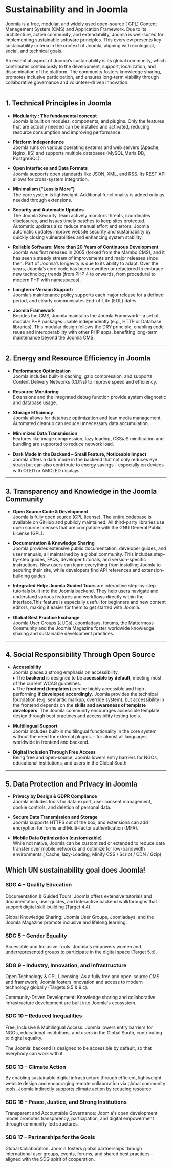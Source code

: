 # **Sustainability  and in Joomla**

Joomla is a free, modular, and widely used open-source ( GPL) Content Management System (CMS) and Application Framework. Due to its architecture, active community, and extendability, Joomla is well-suited for implementing sustainable software principles. This overview presents key sustainability criteria in the context of Joomla, aligning with ecological, social, and technical goals.

An essential aspect of Joomla’s sustainability is its global community, which contributes continuously to the development, support, localization, and dissemination of the platform. The community fosters knowledge sharing, promotes inclusive participation, and ensures long-term viability through collaborative governance and volunteer-driven innovation.

---

## **1\. Technical Principles in Joomla**

* **Modularity : The fundamental concept**  
  Joomla is built on modules, components, and plugins. Only the features that are actually needed can be installed and activated, reducing resource consumption and improving performance.  
   	  
* **Platform Independence**  
  Joomla runs on various operating systems and web servers (Apache, Nginx, IIS) and supports multiple databases (MySQL,Maria DB,  PostgreSQL).  
   	  
* **Open Interfaces and Data Formats**  
  Joomla supports open standards like JSON, XML, and RSS. Its REST API allows for cross-system integration.  
   	 	  
* **Minimalism ("Less is More")**  
  The core system is lightweight. Additional functionality is added only as needed through extensions.

* **Security and Automatic Updates**  
  The Joomla Security Team actively monitors threats, coordinates disclosures, and issues timely patches to keep sites protected. Automatic updates also reduce manual effort and errors. Joomla  automatic updates improve website security and sustainability by quickly closing vulnerabilities and enhancing system stability.

* **Reliable Software: More than 20 Years of Continuous Development**  
  Joomla was first released in 2005 (forked from the Mambo CMS), and it has seen a steady stream of improvements and major releases since then.  Part of Joomla’s longevity is due to its ability to adapt. Over the years, Joomla’s core code has been rewritten or refactored to embrace new technology trends (from PHP 4 to onwards, from procedural to modern PHP with namespaces). 

* **Longterm-Version Support:**  
  Joomla’s maintenance policy supports each major release for a defined period, and clearly communicates End-of-Life (EOL) dates

* **Joomla  Framework**  
  Besides the CMS, Joomla maintains the Joomla Framework—a set of modular PHP packages usable independently (e.g., HTTP or Database libraries). This modular design follows the DRY principle, enabling code reuse and interoperability with other PHP apps, benefiting long-term maintenance beyond the Joomla CMS.

---

## **2\. Energy and Resource Efficiency in Joomla**

* **Performance Optimization**  
  Joomla includes built-in caching, gzip compression, and supports Content Delivery Networks (CDNs)  to improve speed and efficiency.  
   	  
* **Resource Monitoring**  
  Extensions and the integrated debug function provide system diagnostic and database usage.  
   	  
* **Storage Efficiency**  
  Joomla allows for database optimization and lean media management. Automated cleanup can reduce unnecessary data accumulation.  
   	  
* **Minimized Data Transmission**  
  Features like image compression, lazy loading, CSS/JS minification and bundling are supported to reduce network load.
* **Dark Mode in the Backend – Small Feature, Noticeable Impact**   
    Joomla offers a dark mode in the backend that not only reduces eye strain but can also contribute to energy savings – especially on devices with OLED or AMOLED displays.

  

---

## **3\. Transparency and Knowledge in the Joomla Community**

* **Open Source Code & Development**  
  Joomla is fully open source (GPL license). The entire codebase is available on GitHub and publicly maintained. All third-party libraries use open source licenses that are compatible with the GNU General Public License (GPL). 	

* **Documentation & Knowledge Sharing**  
  Joomla provides extensive public documentation, developer guides, and user 	manuals, all maintained by a global community. This includes step-by-step guides, FAQs, developer tutorials, and version-specific instructions. New users can learn everything from installing Joomla to securing their site, while developers find API references and extension-building guides. 

* **Integrated Help: Joomla Guided Tours** are interactive step-by-step tutorials built into the Joomla backend. They help users navigate and understand various features and workflows directly within the interface.This feature is especially useful for beginners and new content editors, making it easier for them to get started with Joomla. 	

* **Global Best Practice Exchange**  
  Joomla User Groups (JUGs), Joomladays, forums, the Mattermost-Community and the Joomla Magazine foster worldwide knowledge sharing and sustainable development practices.

---

## **4\. Social Responsibility Through Open Source**

* **Accessibility**  
  Joomla places a strong emphasis on accessibility.  
  ▸ The **backend** is designed to be **accessible by default**, 	meeting most of the current WCAG  guidelines.  
  ▸ The **frontend (templates)** *can* be highly accessible and 	high-performing **if developed accordingly**. Joomla provides the technical foundation (e.g. semantic markup, override system), but accessibility in the frontend depends on the **skills 	and awareness of template developers**. The Joomla community 	encourages accessible template design through best practices and accessibility testing tools.  
   	  
* **Multilingual Support**  
  Joomla includes built-in multilingual functionality in the core system without the need for external plugins. \- for almost all languages worldwide in frontend and backend.  
   	  
* **Digital Inclusion Through Free Access**  
  Being free and open-source, Joomla lowers entry barriers for NGOs, 	educational institutions, and users in the Global South.  
   	  
  

---

## **5\. Data Protection and Privacy in Joomla**

* **Privacy by Design & GDPR Compliance**  
  Joomla includes tools for data export, user consent management, cookie 	controls, and deletion of personal data.  
   	  
* **Secure Data Transmission and Storage**  
  Joomla supports HTTPS out of the box, and extensions can add encryption for 	forms and Multi-factor authentication (MFA).  
   	  
* **Mobile Data Optimization (customizable)**  
  While not native, Joomla can be customized or extended to reduce data 	transfer over mobile networks and optimize for low-bandwidth environments.( Cache, lazy-Loading, Minify CSS / Script / CDN / Gzip)


## **Which UN sustainability goal does Joomla\!**

### **SDG 4 – Quality Education**

Documentation & Guided Tours: Joomla offers extensive tutorials and documentation, user guides, and interactive backend walkthroughs that support digital skill-building (Target 4.4).

Global Knowledge Sharing: Joomla User Groups, Joomladays, and the Joomla Magazine promote inclusive and lifelong learning.

###  **SDG 5 – Gender Equality**

Accessible and Inclusive Tools: Joomla's  empowers women and underrepresented groups to participate in the digital space (Target 5.b).

###  **SDG 9 – Industry, Innovation, and Infrastructure**

Open Technology & GPL Licensing: As a fully free and open-source CMS and framework, Joomla fosters innovation and access to modern technology globally (Targets 9.5 & 9.c).

Community-Driven Development: Knowledge sharing and collaborative infrastructure development are built into Joomla's ecosystem.

###  **SDG 10 – Reduced Inequalities**

Free, Inclusive & Multilingual Access: Joomla lowers entry barriers for NGOs, educational institutions, and users in the Global South, contributing to digital equality.

The Joomla\!  backend is designed to be accessible by default, so that everybody can work with it.

### **SDG 13 – Climate Action**

By enabling sustainable digital infrastructure through efficient, lightweight website design and encouraging remote collaboration via global community tools, Joomla indirectly supports climate action by reducing resource

###  **SDG 16 – Peace, Justice, and Strong Institutions**

Transparent and Accountable Governance: Joomla's open development model promotes transparency, participation, and digital empowerment through community-led structures.

### **SDG 17 – Partnerships for the Goals**

Global Collaboration: Joomla fosters global partnerships through international user groups, events, forums, and shared best practices – aligned with the SDG spirit of cooperation.



